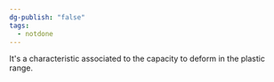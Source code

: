 ```yaml
---
dg-publish: "false"
tags:
  - notdone
---
```

It's a characteristic associated to the capacity to deform in the plastic range. 